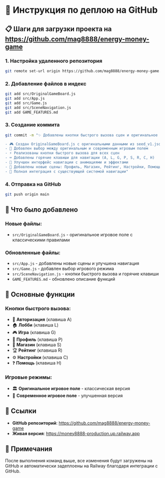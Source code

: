 # 🚀 Инструкция по деплою на GitHub

## 📋 Шаги для загрузки проекта на https://github.com/mag8888/energy-money-game

### 1. Настройка удаленного репозитория
```bash
git remote set-url origin https://github.com/mag8888/energy-money-game.git
```

### 2. Добавление файлов в индекс
```bash
git add src/OriginalGameBoard.js
git add src/App.js
git add src/Game.js
git add src/SceneNavigation.js
git add GAME_FEATURES.md
```

### 3. Создание коммита
```bash
git commit -m "✨ Добавлены кнопки быстрого вызова сцен и оригинальное игровое поле

- 🎮 Создан OriginalGameBoard.js с оригинальными данными из seed_v1.json
- 🎯 Добавлен выбор между оригинальным и современным игровым полем
- ⚡ Реализованы кнопки быстрого вызова для всех сцен
- ⌨️ Добавлены горячие клавиши для навигации (A, L, G, P, S, R, C, H)
- 🎨 Улучшен интерфейс навигации с анимациями и эффектами
- 📱 Добавлены новые сцены: Профиль, Магазин, Рейтинг, Настройки, Помощь
- 🔧 Полная интеграция с существующей системой навигации"
```

### 4. Отправка на GitHub
```bash
git push origin main
```

## 🎯 Что было добавлено

### Новые файлы:
- `src/OriginalGameBoard.js` - оригинальное игровое поле с классическими правилами

### Обновленные файлы:
- `src/App.js` - добавлены новые сцены и улучшена навигация
- `src/Game.js` - добавлен выбор игрового режима
- `src/SceneNavigation.js` - кнопки быстрого вызова и горячие клавиши
- `GAME_FEATURES.md` - обновлено описание функций

## 🌟 Основные функции

### Кнопки быстрого вызова:
- 🔐 **Авторизация** (клавиша A)
- 🏠 **Лобби** (клавиша L)  
- 🎮 **Игра** (клавиша G)
- 👤 **Профиль** (клавиша P)
- 🛒 **Магазин** (клавиша S)
- 🏆 **Рейтинг** (клавиша R)
- ⚙️ **Настройки** (клавиша C)
- ❓ **Помощь** (клавиша H)

### Игровые режимы:
- 🏛️ **Оригинальное игровое поле** - классическая версия
- 🚀 **Современное игровое поле** - улучшенная версия

## 🔗 Ссылки

- **GitHub репозиторий**: https://github.com/mag8888/energy-money-game
- **Живая версия**: https://money8888-production.up.railway.app

## 📝 Примечания

После выполнения команд выше, все изменения будут загружены на GitHub и автоматически задеплоены на Railway благодаря интеграции с GitHub.
